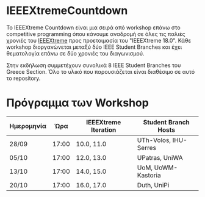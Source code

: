 # IEEEXtremeCountdown
Το IEEEXtreme Countdown είναι μια σειρά από workshop επάνω στο competitive programming όπου κάνουμε αναδρομή σε όλες τις παλιές χρονιές του [IEEEXtreme](https://ieeextreme.org/) προς προετοιμασία του "IEEEXtreme 18.0".
Κάθε workshop διοργανώνεται μεταξύ δύο IEEE Student Branches και έχει θεματολογία επάνω σε δύο χρονιές του διαγωνισμού.

Στην εκδήλωση συμμετέχουν συνολικά 8 IEEE Student Branches του Greece Section. Όλο το υλικό που παρουσιάζεται είναι διαθέσιμο σε αυτό το repository.

# Πρόγραμμα των Workshop

|Ημερομηνία|Ώρα|IEEEXtreme Iteration|Student Branch Hosts|
|---|---|---|---|
|28/09|17:00|10.0, 11.0|UTh-Volos, IHU-Serres|
|05/10|17:00|12.0, 13.0|UPatras, UniWA|
|13/10|17:00|14.0, 15.0|UoM, UoWM-Kastoria|
|20/10|17:00|16.0, 17.0|Duth, UniPi|
